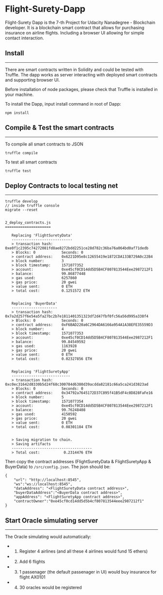 # Flight-Surety-Dapp
Flight-Surety Dapp is the 7-th Project for Udacity Nanadegree - Blockchain developer. It is a blockchain smart contract that allows for purchasing insurance on airline flights. Including a browser UI allowing for simple contact interaction.

## Install
***
There are smart contracts written in Solidity and could be tested with Truffle. The dapp works as server interacting with deployed smart contracts and supporting browser UI.

Before installation of node packages, please check that Truffle is installed in your machine.

To install the Dapp, input install command in root of Dapp:
```
npm install
```

## Compile & Test the smart contracts
***
To compile all smart contracts to JSON
```
truffle compile
```

To test all smart contracts
```
truffle test
```



## Deploy Contracts to local testing net
***

```
truffle develop
// inside truffle console
migrate --reset


2_deploy_contracts.js
=====================

   Replacing 'FlightSuretyData'
   ----------------------------
   > transaction hash:    0xe0f1c2395c74272081fd8ae8272bdd2251ce28d782c36ba76a064bd0af71dedb
   > Blocks: 0            Seconds: 0
   > contract address:    0x6221D95e8c12655419e1872CDA133B729A0c22B4
   > block number:        3
   > block timestamp:     1571077352
   > account:             0xe45cf0CD14dd5D5B4CF807813544Eee2987212F1
   > balance:             99.86877448
   > gas used:            6257860
   > gas price:           20 gwei
   > value sent:          0 ETH
   > total cost:          0.1251572 ETH


   Replacing 'BuyerData'
   ---------------------
   > transaction hash:    0x7a2d257f6e54a5fa27bc2b7e1811401351323df2d47fbf0fc56a56d995a338f4
   > Blocks: 0            Seconds: 0
   > contract address:    0xF6BAD220a6C2964DA6166a954A1A38EFE35559D3
   > block number:        4
   > block timestamp:     1571077353
   > account:             0xe45cf0CD14dd5D5B4CF807813544Eee2987212F1
   > balance:             99.84549592
   > gas used:            1163928
   > gas price:           20 gwei
   > value sent:          0 ETH
   > total cost:          0.02327856 ETH


   Replacing 'FlightSuretyApp'
   ---------------------------
   > transaction hash:    0xc0ec31642d8330b5d24f68c300784d6380d39acdda82181c66a5ca241d3823ad
   > Blocks: 0            Seconds: 0
   > contract address:    0x34792a7645172D37C895f41B5dF4c0D828FaFe16
   > block number:        5
   > block timestamp:     1571077354
   > account:             0xe45cf0CD14dd5D5B4CF807813544Eee2987212F1
   > balance:             99.76248408
   > gas used:            4150592
   > gas price:           20 gwei
   > value sent:          0 ETH
   > total cost:          0.08301184 ETH


   > Saving migration to chain.
   > Saving artifacts
   -------------------------------------
   > Total cost:           0.2314476 ETH
```

Then copy the contract addresses (FlightSuretyData & FlightSuretyApp & BuyerData) to `/src/config.json`. The json should be:
```
{
    "url": "http://localhost:8545",
    "ws":"ws://localhost:8545",
    "dataAddress": "<FlightSuretyData contract address>",
    "buyerDataAddress":"<BuyerData contract address>",
    "appAddress": "<FlightSuretyApp contract address>",
    "contractOwner":"0xe45cf0cd14dd5d5b4cf807813544eee2987212f1"
}
```

## Start Oracle simulating server
***
The Oracle simulating would automatically: 
- 1. Register 4 airlines (and all these 4 airlines would fund 15 ethers)
- 2. Add 6 flights
- 3. 1 passenager (the default passenager in UI) would buy insurance for flight AX0101
- 4. 30 oracles would be registered


